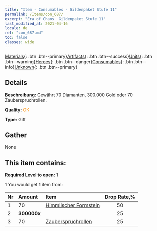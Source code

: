 ```yaml
---
title: "Item - Consumables - Gildenpaket Stufe 11"
permalink: /Items/con_687/
excerpt: "Era of Chaos  Gildenpaket Stufe 11"
last_modified_at: 2021-04-16
locale: de
ref: "con_687.md"
toc: false
classes: wide
---
```

 [Materials](/de/Items/){: .btn .btn--primary}[Artifacts](/de/Items/Artifacts/){: .btn .btn--success}[Units](/de/Items/Units/){: .btn .btn--warning}[Heroes](/de/Items/Heroes/){: .btn .btn--danger}[Consumables](/de/Items/Consumables/){: .btn .btn--info}[Unknown](/de/Items/Unknown/){: .btn .btn--primary}

## Details
 **Beschreibung:** Gewährt 70 Diamanten, 300.000 Gold oder 70 Zauberspruchrollen.

 **Quality:** <span style="color: #FF8C00">OK</span>

 **Type:** Gift

## Gather

  None

## This item contains:

 **Required Level to open:** 1

 1 You would get **1** item  from:

  | Nr | Amount |     Item    | Drop Rate,% |
  |:---|:-------|:------------|:---------:|
  | 1 | 70 | [Himmlischer Formstein](/de/Items/art_188/) | 50 | 
  | 2 |  **300000x** | <i class="fas fa-coins"/> | 25 | 
  | 3 | 70 | [Zauberspruchrollen](/de/Items/con_694/) | 25 | 
